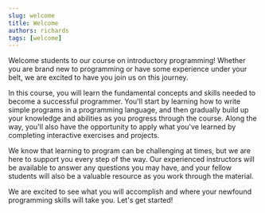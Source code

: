 ```yaml
---
slug: welcome
title: Welcome
authors: richards
tags: [welcome]
---
```


Welcome students to our course on introductory programming! Whether you are brand new to programming or have some experience under your belt, we are excited to have you join us on this journey.

In this course, you will learn the fundamental concepts and skills needed to become a successful programmer. You'll start by learning how to write simple programs in a programming language, and then gradually build up your knowledge and abilities as you progress through the course. Along the way, you'll also have the opportunity to apply what you've learned by completing interactive exercises and projects.

We know that learning to program can be challenging at times, but we are here to support you every step of the way. Our experienced instructors will be available to answer any questions you may have, and your fellow students will also be a valuable resource as you work through the material.

We are excited to see what you will accomplish and where your newfound programming skills will take you. Let's get started!
